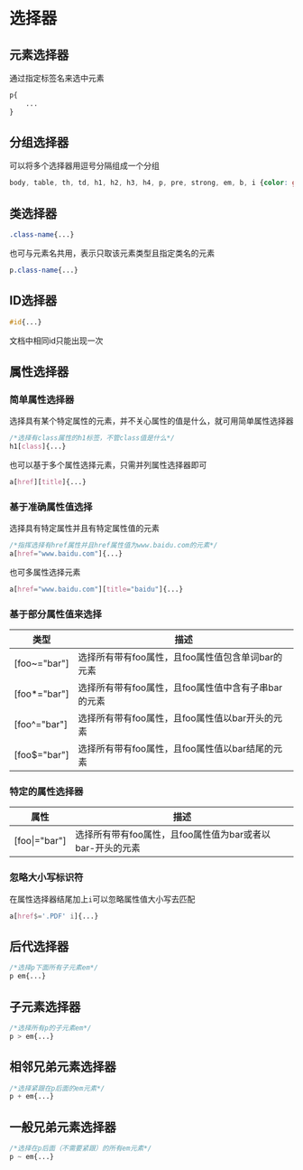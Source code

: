 # 选择器

## 元素选择器

通过指定标签名来选中元素

```css
p{
	...
}
```

## 分组选择器

可以将多个选择器用逗号分隔组成一个分组

```css
body, table, th, td, h1, h2, h3, h4, p, pre, strong, em, b, i {color: gray;}
```

## 类选择器

```css
.class-name{...}
```

也可与元素名共用，表示只取该元素类型且指定类名的元素

```css
p.class-name{...}
```

## ID选择器

```css
#id{...}
```

文档中相同id只能出现一次

## 属性选择器

### 简单属性选择器

选择具有某个特定属性的元素，并不关心属性的值是什么，就可用简单属性选择器

```css
/*选择有class属性的h1标签，不管class值是什么*/
h1[class]{...}
```

也可以基于多个属性选择元素，只需并列属性选择器即可

```css
a[href][title]{...}
```

### 基于准确属性值选择

选择具有特定属性并且有特定属性值的元素

```css
/*指挥选择有href属性并且href属性值为www.baidu.com的元素*/
a[href="www.baidu.com"]{...}
```

也可多属性选择元素

```css
a[href="www.baidu.com"][title="baidu"]{...}
```

### 基于部分属性值来选择

| 类型         | 描述                                                |
| ------------ | --------------------------------------------------- |
| [foo~="bar"] | 选择所有带有foo属性，且foo属性值包含单词bar的元素   |
| [foo*="bar"] | 选择所有带有foo属性，且foo属性值中含有子串bar的元素 |
| [foo^="bar"] | 选择所有带有foo属性，且foo属性值以bar开头的元素     |
| [foo$="bar"] | 选择所有带有foo属性，且foo属性值以bar结尾的元素     |

### 特定的属性选择器

| 属性          | 描述                                                      |
| ------------- | --------------------------------------------------------- |
| [foo\|="bar"] | 选择所有带有foo属性，且foo属性值为bar或者以bar-开头的元素 |

### 忽略大小写标识符

在属性选择器结尾加上`i`可以忽略属性值大小写去匹配

```css
a[href$='.PDF' i]{...}
```

## 后代选择器

```css
/*选择p下面所有子元素em*/
p em{...}
```

## 子元素选择器

```css
/*选择所有p的子元素em*/
p > em{...}
```

## 相邻兄弟元素选择器

```css
/*选择紧跟在p后面的em元素*/
p + em{...}
```

## 一般兄弟元素选择器

```css
/*选择在p后面（不需要紧跟）的所有em元素*/
p ~ em{...}
```

